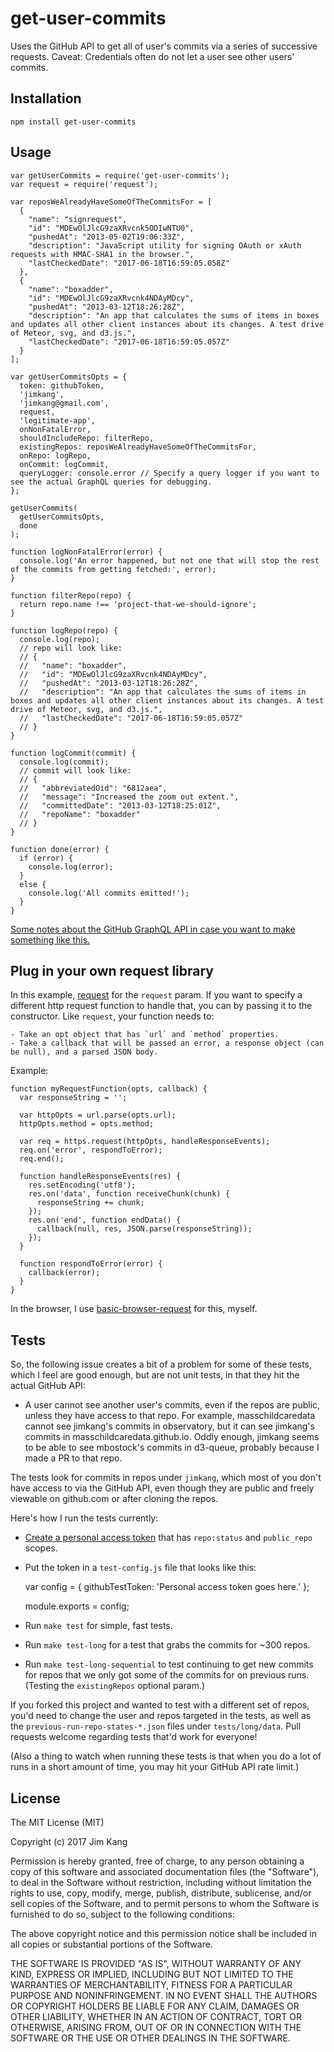 get-user-commits
==================

Uses the GitHub API to get all of user's commits via a series of successive requests. Caveat: Credentials often do not let a user see other users' commits.

Installation
------------

    npm install get-user-commits

Usage
-----

    var getUserCommits = require('get-user-commits');
    var request = require('request');

    var reposWeAlreadyHaveSomeOfTheCommitsFor = [
      {
        "name": "signrequest",
        "id": "MDEwOlJlcG9zaXRvcnk5ODIwNTU0",
        "pushedAt": "2013-05-02T19:06:33Z",
        "description": "JavaScript utility for signing OAuth or xAuth requests with HMAC-SHA1 in the browser.",
        "lastCheckedDate": "2017-06-18T16:59:05.058Z"
      },
      {
        "name": "boxadder",
        "id": "MDEwOlJlcG9zaXRvcnk4NDAyMDcy",
        "pushedAt": "2013-03-12T18:26:28Z",
        "description": "An app that calculates the sums of items in boxes and updates all other client instances about its changes. A test drive of Meteor, svg, and d3.js.",
        "lastCheckedDate": "2017-06-18T16:59:05.057Z"
      }
    ];

    var getUserCommitsOpts = {
      token: githubToken,
      'jimkang',
      'jimkang@gmail.com',
      request,
      'legitimate-app',
      onNonFatalError,
      shouldIncludeRepo: filterRepo,
      existingRepos: reposWeAlreadyHaveSomeOfTheCommitsFor,
      onRepo: logRepo,
      onCommit: logCommit,
      queryLogger: console.error // Specify a query logger if you want to see the actual GraphQL queries for debugging.
    };

    getUserCommits(
      getUserCommitsOpts,
      done
    );

    function logNonFatalError(error) {
      console.log('An error happened, but not one that will stop the rest of the commits from getting fetched:', error);
    }

    function filterRepo(repo) {
      return repo.name !== 'project-that-we-should-ignore';
    }

    function logRepo(repo) {
      console.log(repo);
      // repo will look like:
      // {
      //   "name": "boxadder",
      //   "id": "MDEwOlJlcG9zaXRvcnk4NDAyMDcy",
      //   "pushedAt": "2013-03-12T18:26:28Z",
      //   "description": "An app that calculates the sums of items in boxes and updates all other client instances about its changes. A test drive of Meteor, svg, and d3.js.",
      //   "lastCheckedDate": "2017-06-18T16:59:05.057Z"
      // }      
    }

    function logCommit(commit) {
      console.log(commit);
      // commit will look like:
      // {
      //   "abbreviatedOid": "6812aea",
      //   "message": "Increased the zoom out extent.",
      //   "committedDate": "2013-03-12T18:25:01Z",
      //   "repoName": "boxadder"
      // }      
    }

    function done(error) {
      if (error) {
        console.log(error);
      }
      else {
        console.log('All commits emitted!');
      }
    }

[Some notes about the GitHub GraphQL API in case you want to make something like this.](https://github.com/jimkang/knowledge/blob/master/graphql.md)

Plug in your own request library
---------------------------------

In this example, [request](https://github.com/request/request) for the `request` param. If you want to specify a different http request function to handle that, you can by passing it to the constructor. Like `request`, your function needs to:

    - Take an opt object that has `url` and `method` properties.
    - Take a callback that will be passed an error, a response object (can be null), and a parsed JSON body.

Example:

    function myRequestFunction(opts, callback) {
      var responseString = '';

      var httpOpts = url.parse(opts.url);
      httpOpts.method = opts.method;

      var req = https.request(httpOpts, handleResponseEvents);
      req.on('error', respondToError);
      req.end();

      function handleResponseEvents(res) {
        res.setEncoding('utf8');
        res.on('data', function receiveChunk(chunk) {
          responseString += chunk;
        });
        res.on('end', function endData() {
          callback(null, res, JSON.parse(responseString));
        });
      }

      function respondToError(error) {
        callback(error);
      }
    }

In the browser, I use [basic-browser-request](https://www.npmjs.com/package/basic-browser-request) for this, myself.

Tests
-----

So, the following issue creates a bit of a problem for some of these tests, which I feel are good enough, but are not unit tests, in that they hit the actual GitHub API:

- A user cannot see another user's commits, even if the repos are public, unless they have access to that repo. For example, masschildcaredata cannot see jimkang's commits in observatory, but it can see jimkang's commits in masschildcaredata.github.io. Oddly enough, jimkang seems to be able to see mbostock's commits in d3-queue, probably because I made a PR to that repo.

The tests look for commits in repos under `jimkang`, which most of you don't have access to via the GitHub API, even though they are public and freely viewable on github.com or after cloning the repos.

Here's how I run the tests currently:

- [Create a personal access token](https://github.com/settings/tokens) that has `repo:status` and `public_repo` scopes.
- Put the token in a `test-config.js` file that looks like this:

    var config = {
      githubTestToken: 'Personal access token goes here.'
    };

    module.exports = config;

- Run `make test` for simple, fast tests.
- Run `make test-long` for a test that grabs the commits for ~300 repos.
- Run `make test-long-sequential` to test continuing to get new commits for repos that we only got some of the commits for on previous runs. (Testing the `existingRepos` optional param.)

If you forked this project and wanted to test with a different set of repos, you'd need to change the user and repos targeted in the tests, as well as the `previous-run-repo-states-*.json` files under `tests/long/data`. Pull requests welcome regarding tests that'd work for everyone!

(Also a thing to watch when running these tests is that when you do a lot of runs in a short amount of time, you may hit your GitHub API rate limit.)

License
-------

The MIT License (MIT)

Copyright (c) 2017 Jim Kang

Permission is hereby granted, free of charge, to any person obtaining a copy
of this software and associated documentation files (the "Software"), to deal
in the Software without restriction, including without limitation the rights
to use, copy, modify, merge, publish, distribute, sublicense, and/or sell
copies of the Software, and to permit persons to whom the Software is
furnished to do so, subject to the following conditions:

The above copyright notice and this permission notice shall be included in
all copies or substantial portions of the Software.

THE SOFTWARE IS PROVIDED "AS IS", WITHOUT WARRANTY OF ANY KIND, EXPRESS OR
IMPLIED, INCLUDING BUT NOT LIMITED TO THE WARRANTIES OF MERCHANTABILITY,
FITNESS FOR A PARTICULAR PURPOSE AND NONINFRINGEMENT. IN NO EVENT SHALL THE
AUTHORS OR COPYRIGHT HOLDERS BE LIABLE FOR ANY CLAIM, DAMAGES OR OTHER
LIABILITY, WHETHER IN AN ACTION OF CONTRACT, TORT OR OTHERWISE, ARISING FROM,
OUT OF OR IN CONNECTION WITH THE SOFTWARE OR THE USE OR OTHER DEALINGS IN
THE SOFTWARE.
